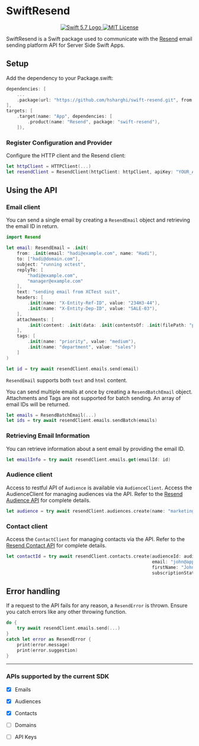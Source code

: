 # SwiftResend

<p align="center">
    <a href="https://swift.org">
        <img src="http://img.shields.io/badge/Swift-5.7-brightgreen.svg" alt="Swift 5.7 Logo">
    </a>
    <a href="https://raw.githubusercontent.com/lloople/vapor-maker-commands/main/LICENSE">
        <img src="https://img.shields.io/badge/license-MIT-blue.svg" alt="MIT License">
    </a>
</p>

SwiftResend is a Swift package used to communicate with the [Resend](https://resend.com) email sending platform API for Server Side Swift Apps.

## Setup
Add the dependency to your Package.swift:

~~~~swift
dependencies: [
	...
	.package(url: "https://github.com/hsharghi/swift-resend.git", from: "1.0.0")
],
targets: [
    .target(name: "App", dependencies: [
        .product(name: "Resend", package: "swift-resend"),
    ]),
~~~~

### Register Configuration and Provider
Configure the HTTP client and the Resend client:

~~~~swift
let httpClient = HTTPClient(...)
let resendClient = ResendClient(httpClient: httpClient, apiKey: "YOUR_API_KEY")
~~~~

## Using the API
### Email client

You can send a single email by creating a `ResendEmail` object and retrieving the email ID in return.

~~~~swift
import Resend

let email: ResendEmail = .init(
    from: .init(email: "hadi@example.com", name: "Hadi"),
    to: ["hadi@domain.com"],
    subject: "running xctest",
    replyTo: [
        "hadi@example.com",
        "manager@example.com"
    ],
    text: "sending email from XCTest suit",
    headers: [
        .init(name: "X-Entity-Ref-ID", value: "234H3-44"),
        .init(name: "X-Entity-Dep-ID", value: "SALE-03"),
    ],
    attachments: [
        .init(content: .init(data: .init(contentsOf: .init(filePath: "path/to/a/file"))), filename: "sales.xlsx")
    ],
    tags: [
        .init(name: "priority", value: "medium"),
        .init(name: "department", value: "sales")
    ]
)

let id = try await resendClient.emails.send(email)
~~~~
`ResendEmail` supports both `text` and `html` content.

You can send multiple emails at once by creating a `ResendBatchEmail` object. 
Attachments and Tags are not supported for batch sending. 
An array of email IDs will be returned.


~~~~swift
let emails = ResendBatchEmail(...)
let ids = try await resendClient.emails.sendBatch(emails)
~~~~

### Retrieving Email Information
You can retrieve information about a sent email by providing the email ID.

~~~~swift
let emailInfo = try await resendClient.emails.get(emailId: id)
~~~~


### Audience client

Access to restful API of `Audience` is available via `AudienceClient`.
Access the AudienceClient for managing audiences via the API. Refer to the [Resend Audience API](https://resend.com/docs/api-reference/audiences) for complete details.
~~~~swift
let audience = try await resendClient.audiences.create(name: "marketing")
~~~~

### Contact client

Access the `ContactClient` for managing contacts via the API. Refer to the [Resend Contact API](https://resend.com/docs/api-reference/contacts) for complete details.
~~~~swift
let contactId = try await resendClient.contacts.create(audienceId: audience.id,
                                                       email: "john@apple.com",
                                                       firstName: "John",
                                                       subscriptionStatus: true)
~~~~

## Error handling
If a request to the API fails for any reason, a `ResendError` is thrown. Ensure you catch errors like any other throwing function.


~~~~swift
do {
    try await resendClient.emails.send(...)
}
catch let error as ResendError {
    print(error.message)
    print(error.suggestion)
}
~~~~

---

### APIs supported by the current SDK

- [x] Emails
- [x] Audiences
- [x] Contacts
- [ ] Domains
- [ ] API Keys

